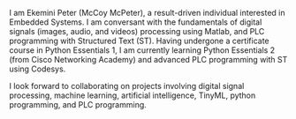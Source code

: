 I am Ekemini Peter (McCoy McPeter), a result-driven individual interested in Embedded Systems. I am conversant with the fundamentals of digital signals (images, audio, and videos) processing using Matlab, and PLC programming with Structured Text (ST). Having undergone a certificate course in Python Essentials 1, I am currently learning Python Essentials 2 (from Cisco Networking Academy) and advanced PLC programming with ST using Codesys.  

I look forward to collaborating on projects involving digital signal processing, machine learning, artificial intelligence, TinyML, python programming, and PLC programming.


<!---
ekeminimcpeter/ekeminimcpeter is a ✨ special ✨ repository because its `README.md` (this file) appears on your GitHub profile.
You can click the Preview link to take a look at your changes.
--->
